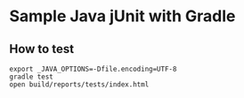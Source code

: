 Sample Java jUnit with Gradle
=============================

## How to test
```
export _JAVA_OPTIONS=-Dfile.encoding=UTF-8
gradle test
open build/reports/tests/index.html
```
